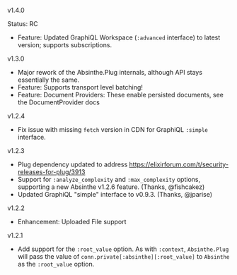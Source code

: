 v1.4.0

Status: RC

- Feature: Updated GraphiQL Workspace (`:advanced` interface) to latest version; supports subscriptions.

v1.3.0

- Major rework of the Absinthe.Plug internals, although API stays essentially the same.
- Feature: Supports transport level batching!
- Feature: Document Providers: These enable persisted documents, see the DocumentProvider docs

v1.2.4

- Fix issue with missing `fetch` version in CDN for GraphiQL `:simple` interface.

v1.2.3

- Plug dependency updated to address https://elixirforum.com/t/security-releases-for-plug/3913
- Support for `:analyze_complexity` and `:max_complexity` options, supporting a new Absinthe v1.2.6 feature. (Thanks, @fishcakez)
- Updated GraphiQL "simple" interface to v0.9.3. (Thanks, @jparise)

v1.2.2

- Enhancement: Uploaded File support

v1.2.1

- Add support for the `:root_value` option. As with `:context`, `Absinthe.Plug`
will pass the value of `conn.private[:absinthe][:root_value]` to `Absinthe` as the `:root_value` option.
